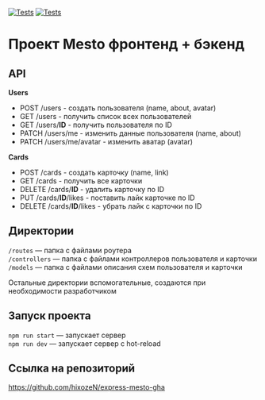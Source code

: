 [![Tests](../../actions/workflows/tests-13-sprint.yml/badge.svg)](../../actions/workflows/tests-13-sprint.yml) [![Tests](../../actions/workflows/tests-14-sprint.yml/badge.svg)](../../actions/workflows/tests-14-sprint.yml)
# Проект Mesto фронтенд + бэкенд

## API
**Users**
* POST /users - создать пользователя (name, about, avatar)
* GET /users - получить список всех пользователей
* GET /users/__ID__ - получить пользователя по ID
* PATCH /users/me - изменить данные пользователя (name, about)
* PATCH /users/me/avatar - изменить аватар (avatar)

**Cards**
* POST /cards - создать карточку (name, link)
* GET /cards - получить все карточки
* DELETE /cards/__ID__ - удалить карточку по ID
* PUT /cards/__ID__/likes - поставить лайк карточке по ID
* DELETE /cards/__ID__/likes - убрать лайк с карточки по ID

## Директории

`/routes` — папка с файлами роутера  
`/controllers` — папка с файлами контроллеров пользователя и карточки   
`/models` — папка с файлами описания схем пользователя и карточки  
  
Остальные директории вспомогательные, создаются при необходимости разработчиком

## Запуск проекта

`npm run start` — запускает сервер   
`npm run dev` — запускает сервер с hot-reload

## Ссылка на репозиторий
https://github.com/hixozeN/express-mesto-gha
